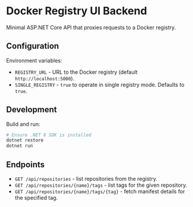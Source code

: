 # Docker Registry UI Backend

Minimal ASP.NET Core API that proxies requests to a Docker registry.

## Configuration

Environment variables:

- `REGISTRY_URL` - URL to the Docker registry (default `http://localhost:5000`).
- `SINGLE_REGISTRY` - `true` to operate in single registry mode. Defaults to `true`.

## Development

Build and run:

```bash
# Ensure .NET 8 SDK is installed
dotnet restore
dotnet run
```

## Endpoints

- `GET /api/repositories` - list repositories from the registry.
- `GET /api/repositories/{name}/tags` - list tags for the given repository.
- `GET /api/repositories/{name}/tags/{tag}` - fetch manifest details for the specified tag.
